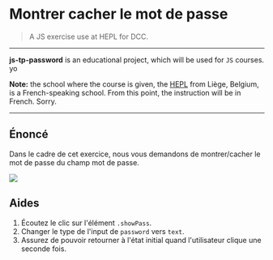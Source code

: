 # Montrer cacher le mot de passe

> A JS exercise use at HEPL for DCC.

* * *

**js-tp-password** is an educational project, which will be used for `JS` courses. yo

**Note:** the school where the course is given, the [HEPL](http://www.provincedeliege.be/hauteecole) from Liège, Belgium, is a French-speaking school. From this point, the instruction will be in French. Sorry.

* * *


## Énoncé

Dans le cadre de cet exercice, nous vous demandons de montrer/cacher le mot de passe du champ mot de passe.

![](readme.gif)


## Aides

1. Écoutez le clic sur l'élément `.showPass`.
1. Changer le type de l'input de `password` vers `text`.
1. Assurez de pouvoir retourner à l'état initial quand l'utilisateur clique une seconde fois.
